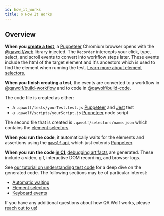 ```yaml
---
id: how_it_works
title: ⚙️ How It Works
---
```


## Overview

**When you [create a test](cli#npx-qawolf-record-url-name)**, a [Puppeteer](https://pptr.dev/) Chromium browser opens with the [@qawolf/web](https://github.com/qawolf/qawolf/tree/master/packages/web) library injected. The `Recorder` intercepts your click, type, select, and scroll events to convert into workflow steps later. These events include the html of the target element and it's ancestors which is used to find the element when running the test. [Learn more about element selectors.](review_test_code#element-selectors)

**When you finish creating a test**, the events are converted to a workflow in [@qawolf/build-workflow](https://github.com/qawolf/qawolf/tree/master/packages/build-workflow) and to code in [@qawolf/build-code](https://github.com/qawolf/qawolf/tree/master/packages/build-code).

The code file is created as either:

- a `.qawolf/tests/yourTest.test.js` [Puppeteer](https://pptr.dev/) and [Jest](https://jestjs.io/) test
- a `.qawolf/scripts/yourScript.js` [Puppeteer](https://pptr.dev/) node script

The second file that is created is `.qawolf/selectors/name.json` which contains the [element selectors](review_test_code#element-selectors).

**When you run the code**, it automatically waits for the elements and assertions using the [`qawolf` api](api), which just extends [Puppeteer](https://pptr.dev/).

**When you run the code [in CI](set_up_ci)**, [debugging artifacts](set_up_ci#-debug) are generated. These include a video, gif, interactive DOM recording, and browser logs.

See [our tutorial on understanding test code](review_test_code) for a deep dive on the generated code. The following sections may be of particular interest:

- [Automatic waiting](review_test_code#automatic-waiting)
- [Element selectors](review_test_code#element-selectors)
- [Keyboard events](review_test_code#keyboard-events)

If you have any additional questions about how QA Wolf works, please [reach out to us](https://gitter.im/qawolf/community)!

